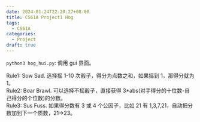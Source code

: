 ```yaml
---
date: 2024-01-24T22:20:27+08:00
title: CS61A Project1 Hog
tags:
  - CS61A
categories:
  - Project
draft: true
---
```


`python3 hog_hui.py`: 调用 gui 界面。

Rule1: Sow Sad. 选择摇 1-10 次骰子，得分为点数之和，如果摇到 1，那得分就为 1。  
Rule2: Boar Brawl. 可以选择不摇骰子，直接获得 3\*abs(对手得分的十位数-自己得分的个位数)的分数。  
Rule3: Sus Fuss. 如果得分数有 3 或 4 个公因子，比如 21 有 1,3,7,21，自动把分数加到下一个质数，21->23。
